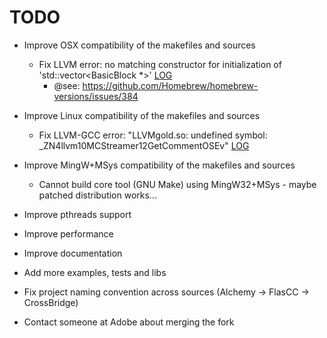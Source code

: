 TODO
====

* Improve OSX compatibility of the makefiles and sources
  * Fix LLVM error: no matching constructor for initialization of 'std::vector<BasicBlock *>' [LOG](https://s3.amazonaws.com/archive.travis-ci.org/jobs/24555698/log.txt)
    * @see: https://github.com/Homebrew/homebrew-versions/issues/384

* Improve Linux compatibility of the makefiles and sources
  * Fix LLVM-GCC error: "LLVMgold.so: undefined symbol: _ZN4llvm10MCStreamer12GetCommentOSEv" [LOG](https://s3.amazonaws.com/archive.travis-ci.org/jobs/24382789/log.txt)

* Improve MingW+MSys compatibility of the makefiles and sources
  * Cannot build core tool (GNU Make) using MingW32+MSys - maybe patched distribution works...

* Improve pthreads support

* Improve performance

* Improve documentation

* Add more examples, tests and libs

* Fix project naming convention across sources (Alchemy -> FlasCC -> CrossBridge)

* Contact someone at Adobe about merging the fork